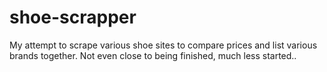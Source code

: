 # shoe-scrapper
My attempt to scrape various shoe sites to compare prices and list various brands together.
Not even close to being finished, much less started..
